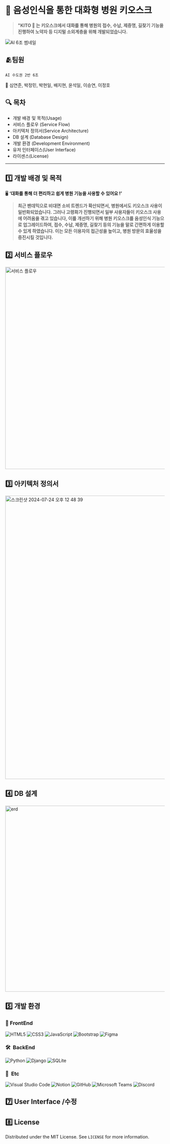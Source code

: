 # 🏫 음성인식을 통한 대화형 병원 키오스크

> **"KITO 🤖 는 키오스크에서 대화를 통해 병원의 접수, 수납, 제증명, 길찾기 기능을 진행하여 노약자 등 디지털 소외계층을 위해 개발되었습니다.**
>

![AI 6조 썸네일](https://github.com/user-attachments/assets/ada1e0d2-1984-4fee-9a21-ec611f1d22cc)



## 🫂팀원

`AI 수도권 2반 6조`

📌 심연준, 박정민, 박현일, 배지현, 윤석일, 이승연, 이정호



## 🔍 목차

- 개발 배경 및 목적(Usage)
- 서비스 플로우 (Service Flow)
- 아키텍처 정의서(Service Architecture)
- DB 설계 (Database Design)
- 개발 환경 (Development Environment)
- 유저 인터페이스(User Interface)
- 라이센스(License)

---

## 1️⃣ 개발 배경 및 목적

🖥️ **‘대화를 통해 더 편리하고 쉽게 병원 기능을 사용할 수 있어요 !’**

> **최근 팬데믹으로 비대면 소비 트렌드가 확산되면서, 병원에서도 키오스크 사용이 일반화되었습니다. 그러나 고령화가 진행되면서 일부 사용자들이 키오스크 사용에 어려움을 겪고 있습니다, 
이를 개선하기 위해 병원 키오스크를 음성인식 기능으로 업그레이드하여, 접수, 수납, 제증명, 길찾기 등의 기능을 말로 간편하게 이용할 수 있게 하였습니다. 이는 모든 이용자의 접근성을 높이고, 병원 방문의 효율성을 증진시킬 것입니다.**
> 



## 2️⃣ **서비스 플로우**

<img width="639" alt="서비스 플로우" src="https://github.com/user-attachments/assets/81b30621-d8d6-4b91-b6cf-dbba4df7c307">

## 3️⃣ **아키텍처 정의서**

<img width="896" alt="스크린샷 2024-07-24 오후 12 48 39" src="https://github.com/user-attachments/assets/81281997-e1f2-4bc7-aa59-9d9f83148cce">

## 4️⃣ **DB 설계**

<img width="588" alt="erd" src="https://github.com/user-attachments/assets/fd540f06-a5e4-462a-83ba-820ba49f98f7">

## 5️⃣ **개발 환경**

### 🚀  FrontEnd

![HTML5](https://img.shields.io/badge/HTML5-E34F26?style=for-the-badge&logo=html5&logoColor=white)
![CSS3](https://img.shields.io/badge/CSS3-1572B6?style=for-the-badge&logo=css3&logoColor=white)
![JavaScript](https://img.shields.io/badge/JavaScript-F7DF1E?style=for-the-badge&logo=javascript&logoColor=black)
![Bootstrap](https://img.shields.io/badge/Bootstrap-563D7C?style=for-the-badge&logo=bootstrap&logoColor=white)
![Figma](https://img.shields.io/badge/Figma-F24E1E?style=for-the-badge&logo=figma&logoColor=white)


### 🛠  BackEnd

![Python](https://img.shields.io/badge/Python-3776AB?style=for-the-badge&logo=python&logoColor=white)
![Django](https://img.shields.io/badge/Django-092E20?style=for-the-badge&logo=django&logoColor=white)
![SQLite](https://img.shields.io/badge/SQLite-003B57?style=for-the-badge&logo=sqlite&logoColor=white)

### 👥  Etc

![Visual Studio Code](https://img.shields.io/badge/Visual%20Studio%20Code-007ACC?style=for-the-badge&logo=visual-studio-code&logoColor=white)
![Notion](https://img.shields.io/badge/Notion-000000?style=for-the-badge&logo=notion&logoColor=white)
![GitHub](https://img.shields.io/badge/GitHub-181717?style=for-the-badge&logo=github&logoColor=white)
![Microsoft Teams](https://img.shields.io/badge/Microsoft%20Teams-6264A7?style=for-the-badge&logo=microsoft-teams&logoColor=white)
![Discord](https://img.shields.io/badge/Discord-5865F2?style=for-the-badge&logo=discord&logoColor=white)


## 7️⃣ **User Interface /수정**

## 8️⃣ **License**

Distributed under the MIT License. See `LICENSE` for more information.




